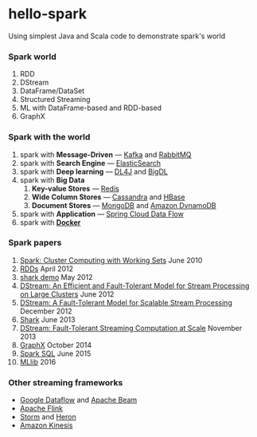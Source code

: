 # hello-spark
Using simplest Java and Scala code to demonstrate spark's world

### Spark world
1. RDD
2. DStream
3. DataFrame/DataSet
4. Structured Streaming
5. ML with DataFrame-based and RDD-based
6. GraphX

### Spark with the world
1. spark with **Message-Driven** — [Kafka](http://kafka.apache.org/) and [RabbitMQ](https://www.rabbitmq.com/)
2. spark with **Search Engine** — [ElasticSearch](https://www.elastic.co/products/elasticsearch)
3. spark with **Deep learning** — [DL4J](https://deeplearning4j.org/) and [BigDL](https://github.com/intel-analytics/BigDL)
4. spark with **Big Data**
   1. **Key-value Stores** — [Redis](redis.io)
   2. **Wide Column Stores** — [Cassandra]( cassandra.apache.org) and [HBase](hbase.apache.org)
   3. **Document Stores** — [MongoDB](https://www.mongodb.com/) and [Amazon DynamoDB](aws.amazon.com/dynamodb)
5. spark with **Application** — [Spring Cloud Data Flow](http://cloud.spring.io/spring-cloud-dataflow/)
6. spark with **[Docker](docker)**

### Spark papers
1. [Spark: Cluster Computing with Working Sets](paper/1.hotcloud_spark.pdf) June 2010
2. [RDDs](paper/2.nsdi_spark.pdf) April 2012
3. [shark demo](0.sigmod_shark_demo.pdf) May 2012
4. [DStream: An Efficient and Fault-Tolerant Model for Stream Processing on Large Clusters](paper/3.hotcloud_spark_streaming.pdf) June 2012
5. [DStream: A Fault-Tolerant Model for Scalable Stream Processing](paper/3.EECS-2012-259.pdf) December 2012
6. [Shark](paper/0.sigmod_shark.pdf) June 2013
7. [DStream: Fault-Tolerant Streaming Computation at Scale](paper/4.sosp_spark_streaming.pdf) November 2013
8. [GraphX](paper/5.graphx.pdf) October 2014
9. [Spark SQL](paper/6.sigmod_spark_sql.pdf) June 2015
10. [MLlib](paper/7.15-237.pdf) 2016

### Other streaming frameworks
- [Google Dataflow](https://cloud.google.com/dataflow/) and [Apache Beam](https://beam.apache.org/)
- [Apache Flink](http://flink.apache.org/)
- [Storm](http://storm.apache.org/) and [Heron](https://twitter.github.io/heron/)
- [Amazon Kinesis](https://aws.amazon.com/kinesis/streams/)
